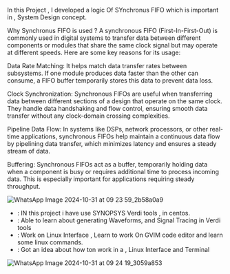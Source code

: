 In this Project , I developed a logic Of SYnchronus FIFO which is important in , System Design concept.

Why Synchronus FIFO is used ?
A synchronous FIFO (First-In-First-Out) is commonly used in digital systems to transfer data between different components or modules that share the same clock signal but may operate at different speeds. Here are some key reasons for its usage:

Data Rate Matching: It helps match data transfer rates between subsystems. If one module produces data faster than the other can consume, a FIFO buffer temporarily stores this data to prevent data loss.

Clock Synchronization: Synchronous FIFOs are useful when transferring data between different sections of a design that operate on the same clock. They handle data handshaking and flow control, ensuring smooth data transfer without any clock-domain crossing complexities.

Pipeline Data Flow: In systems like DSPs, network processors, or other real-time applications, synchronous FIFOs help maintain a continuous data flow by pipelining data transfer, which minimizes latency and ensures a steady stream of data.

Buffering: Synchronous FIFOs act as a buffer, temporarily holding data when a component is busy or requires additional time to process incoming data. This is especially important for applications requiring steady throughput.


![WhatsApp Image 2024-10-31 at 09 23 59_2b58a0a9](https://github.com/user-attachments/assets/7d18228e-8f8f-49d7-b970-aad5a68054af)

- : IN this project i have use SYNOPSYS Verdi tools , in centos.
- : Able to learn about generating Waveforms, and Signal Tracing in Verdi tools
- : Work on Linux Interface , Learn to work On GVIM code editor and learn some linux commands.
- : Got an idea about how ton work in a , Linux Interface and Terminal


![WhatsApp Image 2024-10-31 at 09 24 19_3059a853](https://github.com/user-attachments/assets/387e7075-f708-4836-93b2-c2cbde76f882)
